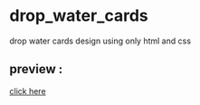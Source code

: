 # drop_water_cards
drop water cards design using only html and css
## preview :
[click here ](https://khadidjainfoinfinity.github.io/drop_water_cards/)

